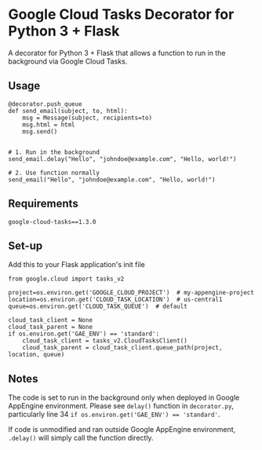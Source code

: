 # Google Cloud Tasks Decorator for Python 3 + Flask
A decorator for Python 3 + Flask that allows a function to run in the background via Google Cloud Tasks.


## Usage
```python3
@decorator.push_queue
def send_email(subject, to, html):
    msg = Message(subject, recipients=to)
    msg.html = html
    msg.send()


# 1. Run in the background
send_email.delay("Hello", "johndoe@example.com", "Hello, world!")

# 2. Use function normally
send_email("Hello", "johndoe@example.com", "Hello, world!")
```


## Requirements
```
google-cloud-tasks==1.3.0
```

## Set-up
Add this to your Flask application's init file
```python3
from google.cloud import tasks_v2

project=os.environ.get('GOOGLE_CLOUD_PROJECT')  # my-appengine-project
location=os.environ.get('CLOUD_TASK_LOCATION')  # us-central1
queue=os.environ.get('CLOUD_TASK_QUEUE')  # default

cloud_task_client = None
cloud_task_parent = None
if os.environ.get('GAE_ENV') == 'standard':
    cloud_task_client = tasks_v2.CloudTasksClient()
    cloud_task_parent = cloud_task_client.queue_path(project, location, queue)
```


## Notes
The code is set to run in the background only when deployed in Google AppEngine environment. Please see `delay()` function in `decorator.py`, particularly line 34 `if os.environ.get('GAE_ENV') == 'standard'`.

If code is unmodified and ran outside Google AppEngine environment, `.delay()` will simply call the function directly.
